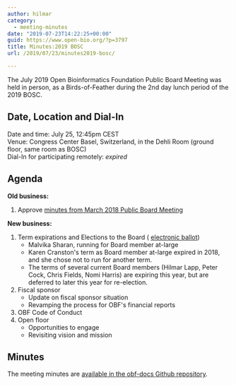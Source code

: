 ```yaml
---
author: hilmar
category:
  - meeting-minutes
date: "2019-07-23T14:22:25+00:00"
guid: https://www.open-bio.org/?p=3797
title: Minutes:2019 BOSC
url: /2019/07/23/minutes2019-bosc/

---
```

The July 2019 Open Bioinformatics Foundation Public Board Meeting was held in person, as a Birds-of-Feather during the 2nd day lunch period of the 2019 BOSC.

## Date, Location and Dial-In

Date and time: July 25, 12:45pm CEST  
Venue: Congress Center Basel, Switzerland, in the Dehli Room (ground floor, same room as BOSC)  
Dial-In for participating remotely: _expired_

## Agenda

**Old business:**

1. Approve [minutes from March 2018 Public Board Meeting](/obf-hugo-test/2018/03/16/minutes2018-mar-confcall/)

**New business:**

1. Term expirations and Elections to the Board ( [electronic ballot](https://vote.heliosvoting.org/helios/e/obf-july-2019))
   - Malvika Sharan, running for Board member at-large
   - Karen Cranston's term as Board member at-large expired in 2018, and she chose not to run for another term.
   - The terms of several current Board members (Hilmar Lapp, Peter Cock, Chris Fields, Nomi Harris) are expiring this year, but are deferred to later this year for re-election.
1. Fiscal sponsor
   - Update on fiscal sponsor situation
   - Revamping the process for OBF's financial reports
1. OBF Code of Conduct
1. Open floor
   - Opportunities to engage
   - Revisiting vision and mission

## Minutes

The meeting minutes are [available in the obf-docs Github repository](https://github.com/OBF/obf-docs/blob/master/minutes/2019-July.md).

